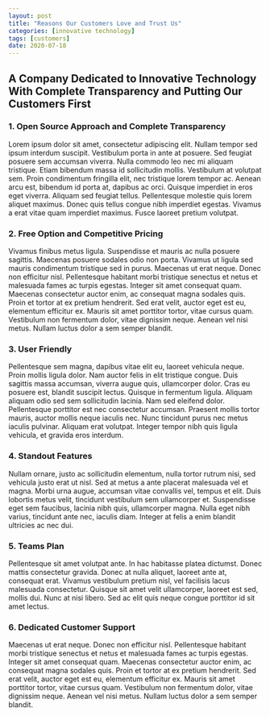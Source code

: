 ```yaml
---
layout: post
title: "Reasons Our Customers Love and Trust Us"
categories: [innovative technology]
tags: [customers]
date: 2020-07-18
---
```

## A Company Dedicated to Innovative Technology With Complete Transparency and Putting Our Customers First

### 1. Open Source Approach and Complete Transparency
Lorem ipsum dolor sit amet, consectetur adipiscing elit. Nullam tempor sed ipsum interdum suscipit. Vestibulum porta in ante at posuere. Sed feugiat posuere sem accumsan viverra. Nulla commodo leo nec mi aliquam tristique. Etiam bibendum massa id sollicitudin mollis. Vestibulum at volutpat sem. Proin condimentum fringilla elit, nec tristique lorem tempor ac. Aenean arcu est, bibendum id porta at, dapibus ac orci. Quisque imperdiet in eros eget viverra. Aliquam sed feugiat tellus. Pellentesque molestie quis lorem aliquet maximus. Donec quis tellus congue nibh imperdiet egestas. Vivamus a erat vitae quam imperdiet maximus. Fusce laoreet pretium volutpat.

### 2. Free Option and Competitive Pricing
Vivamus finibus metus ligula. Suspendisse et mauris ac nulla posuere sagittis. Maecenas posuere sodales odio non porta. Vivamus ut ligula sed mauris condimentum tristique sed in purus. Maecenas ut erat neque. Donec non efficitur nisl. Pellentesque habitant morbi tristique senectus et netus et malesuada fames ac turpis egestas. Integer sit amet consequat quam. Maecenas consectetur auctor enim, ac consequat magna sodales quis. Proin et tortor at ex pretium hendrerit. Sed erat velit, auctor eget est eu, elementum efficitur ex. Mauris sit amet porttitor tortor, vitae cursus quam. Vestibulum non fermentum dolor, vitae dignissim neque. Aenean vel nisi metus. Nullam luctus dolor a sem semper blandit.

### 3. User Friendly
Pellentesque sem magna, dapibus vitae elit eu, laoreet vehicula neque. Proin mollis ligula dolor. Nam auctor felis in elit tristique congue. Duis sagittis massa accumsan, viverra augue quis, ullamcorper dolor. Cras eu posuere est, blandit suscipit lectus. Quisque in fermentum ligula. Aliquam aliquam odio sed sem sollicitudin lacinia. Nam sed eleifend dolor. Pellentesque porttitor est nec consectetur accumsan. Praesent mollis tortor mauris, auctor mollis neque iaculis nec. Nunc tincidunt purus nec metus iaculis pulvinar. Aliquam erat volutpat. Integer tempor nibh quis ligula vehicula, et gravida eros interdum.

### 4. Standout Features
Nullam ornare, justo ac sollicitudin elementum, nulla tortor rutrum nisi, sed vehicula justo erat ut nisl. Sed at metus a ante placerat malesuada vel et magna. Morbi urna augue, accumsan vitae convallis vel, tempus et elit. Duis lobortis metus velit, tincidunt vestibulum sem ullamcorper et. Suspendisse eget sem faucibus, lacinia nibh quis, ullamcorper magna. Nulla eget nibh varius, tincidunt ante nec, iaculis diam. Integer at felis a enim blandit ultricies ac nec dui.

### 5. Teams Plan
Pellentesque sit amet volutpat ante. In hac habitasse platea dictumst. Donec mattis consectetur gravida. Donec at nulla aliquet, laoreet ante at, consequat erat. Vivamus vestibulum pretium nisl, vel facilisis lacus malesuada consectetur. Quisque sit amet velit ullamcorper, laoreet est sed, mollis dui. Nunc at nisi libero. Sed ac elit quis neque congue porttitor id sit amet lectus.

### 6. Dedicated Customer Support
Maecenas ut erat neque. Donec non efficitur nisl. Pellentesque habitant morbi tristique senectus et netus et malesuada fames ac turpis egestas. Integer sit amet consequat quam. Maecenas consectetur auctor enim, ac consequat magna sodales quis. Proin et tortor at ex pretium hendrerit. Sed erat velit, auctor eget est eu, elementum efficitur ex. Mauris sit amet porttitor tortor, vitae cursus quam. Vestibulum non fermentum dolor, vitae dignissim neque. Aenean vel nisi metus. Nullam luctus dolor a sem semper blandit.

